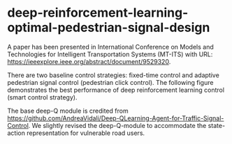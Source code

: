 # deep-reinforcement-learning-optimal-pedestrian-signal-design
A paper has been presented in International Conference on Models and Technologies for Intelligent Transportation Systems (MT-ITS) with URL: https://ieeexplore.ieee.org/abstract/document/9529320.

There are two baseline control strategies: fixed-time control and adaptive pedestrian signal control (pedestrian click control). The following figure demonstrates the best performance of deep reinforcement learning control (smart control strategy).


The base deep-Q module is credited from https://github.com/AndreaVidali/Deep-QLearning-Agent-for-Traffic-Signal-Control. We slightly revised the deep-Q-module to accommodate the state-action representation for vulnerable road users.
